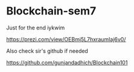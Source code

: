 # Blockchain-sem7
Just for the end iykwim

https://prezi.com/view/OEBmj5L7hxraumIaj6v0/

Also check sir's github if needed

https://github.com/gunjandadhich/Blockchain101
